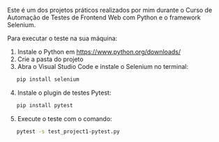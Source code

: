 Este é um dos projetos práticos realizados por mim durante o Curso de Automação de Testes de 
Frontend Web com Python e o framework Selenium.

Para executar o teste na sua máquina:
1. Instale o Python em https://www.python.org/downloads/
2. Crie a pasta do projeto
3. Abra o Visual Studio Code e instale o Selenium no terminal:
 ```bash
    pip install selenium
```
4. Instale o plugin de testes Pytest:
 ```bash
    pip install pytest
```
5. Execute o teste com o comando:
 ```bash
    pytest -s test_project1-pytest.py
```